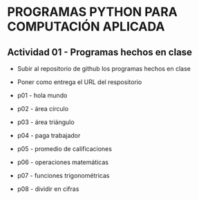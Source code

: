 # PROGRAMAS PYTHON PARA COMPUTACIÓN APLICADA

## Actividad 01 - Programas hechos en clase
- Subir al repositorio de github los programas hechos en clase
- Poner como entrega el URL del respositorio


- p01 - hola mundo
- p02 - área círculo
- p03 - área triángulo
- p04 - paga trabajador
- p05 - promedio de calificaciones
- p06 - operaciones matemáticas
- p07 - funciones trigonométricas
- p08 - dividir en cifras